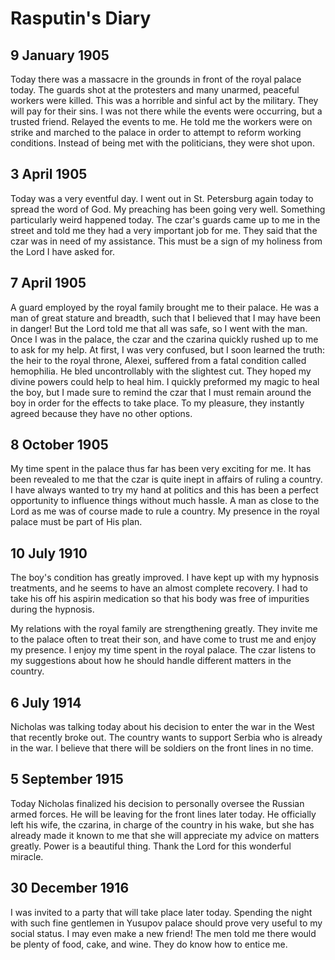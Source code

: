 # Rasputin's Diary

## 9 January 1905

Today there was a massacre in the grounds in front of the royal palace today.
The guards shot at the protesters and many unarmed, peaceful workers were
killed. This was a horrible and sinful act by the military. They will pay for
their sins. I was not there while the events were occurring, but a trusted
friend. Relayed the events to me. He told me the workers were on strike and
marched to the palace in order to attempt to reform working conditions. Instead
of being met with the politicians, they were shot upon.

## 3 April 1905

Today was a very eventful day. I went out in St. Petersburg again today to
spread the word of God. My preaching has been going very well. Something
particularly weird happened today. The czar's guards came up to me in the street
and told me they had a very important job for me. They said that the czar was in
need of my assistance. This must be a sign of my holiness from the Lord I have
asked for.

## 7 April 1905

A guard employed by the royal family brought me to their palace. He was a man of
great stature and breadth, such that I believed that I may have been in danger!
But the Lord told me that all was safe, so I went with the man. Once I was in
the palace, the czar and the czarina quickly rushed up to me to ask for my help.
At first, I was very confused, but I soon learned the truth: the heir to the
royal throne, Alexei, suffered from a fatal condition called hemophilia. He bled
uncontrollably with the slightest cut. They hoped my divine powers could help to
heal him. I quickly preformed my magic to heal the boy, but I made sure to
remind the czar that I must remain around the boy in order for the effects to
take place. To my pleasure, they instantly agreed because they have no other
options.

## 8 October 1905

My time spent in the palace thus far has been very exciting for me. It has been
revealed to me that the czar is quite inept in affairs of ruling a country. I
have always wanted to try my hand at politics and this has been a perfect
opportunity to influence things without much hassle. A man as close to the Lord
as me was of course made to rule a country. My presence in the royal palace must
be part of His plan.

## 10 July 1910

The boy's condition has greatly improved. I have kept up with my hypnosis
treatments, and he seems to have an almost complete recovery. I had to take his
off his aspirin medication so that his body was free of impurities during the
hypnosis.

My relations with the royal family are strengthening greatly. They invite me to
the palace often to treat their son, and have come to trust me and enjoy my
presence. I enjoy my time spent in the royal palace. The czar listens to my
suggestions about how he should handle different matters in the country.

## 6 July 1914

Nicholas was talking today about his decision to enter the war in the West that
recently broke out. The country wants to support Serbia who is already in the
war. I believe that there will be soldiers on the front lines in no time.

## 5 September 1915

Today Nicholas finalized his decision to personally oversee the Russian armed
forces. He will be leaving for the front lines later today. He officially left
his wife, the czarina, in charge of the country in his wake, but she has already
made it known to me that she will appreciate my advice on matters greatly. Power
is a beautiful thing. Thank the Lord for this wonderful miracle.

## 30 December 1916

I was invited to a party that will take place later today. Spending the night
with such fine gentlemen in Yusupov palace should prove very useful to my social
status. I may even make a new friend! The men told me there would be plenty of
food, cake, and wine. They do know how to entice me.
